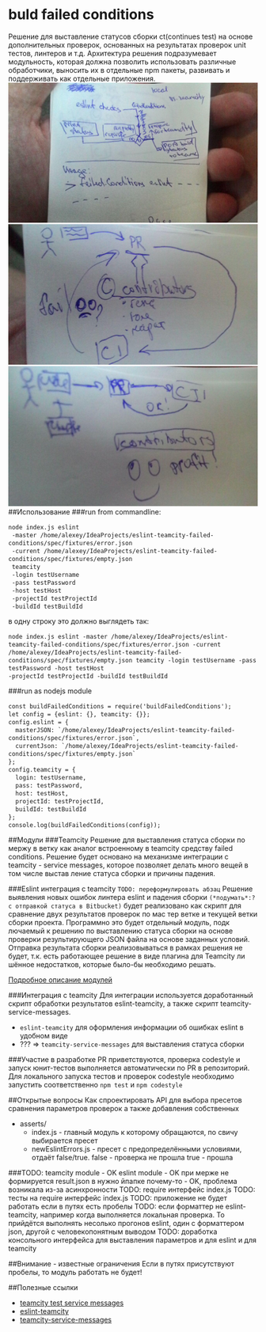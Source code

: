 # buld failed conditions
Решение для выставление статусов сборки ct(continues test) на основе дополнительных
проверок, основанных на результатах проверок unit тестов, линтеров и т.д.
Архитектура решения подразумевает модульность, которая должна позволить использовать
различные обработчики, выносить их в отдельные npm пакеты, развивать и поддерживать
как отдельные приложения.
![Flow](./img/flow.jpg)
![Before](./img/before.jpg)
![After](./img/after.jpg)
##Использование
###run from commandline:
```
node index.js eslint
 -master /home/alexey/IdeaProjects/eslint-teamcity-failed-conditions/spec/fixtures/error.json
 -current /home/alexey/IdeaProjects/eslint-teamcity-failed-conditions/spec/fixtures/empty.json
 teamcity
 -login testUsername
 -pass testPassword
 -host testHost
 -projectId testProjectId
 -buildId testBuildId
```
в одну строку это должно выглядеть так:
```
node index.js eslint -master /home/alexey/IdeaProjects/eslint-teamcity-failed-conditions/spec/fixtures/error.json -current 
/home/alexey/IdeaProjects/eslint-teamcity-failed-conditions/spec/fixtures/empty.json teamcity -login testUsername -pass testPassword -host testHost 
-projectId testProjectId -buildId testBuildId
```

###run as nodejs module
```
const buildFailedConditions = require('buildFailedConditions');
let config = {eslint: {}, teamcity: {}};
config.eslint = {
  masterJSON: `/home/alexey/IdeaProjects/eslint-teamcity-failed-conditions/spec/fixtures/error.json`,
  currentJson: `/home/alexey/IdeaProjects/eslint-teamcity-failed-conditions/spec/fixtures/empty.json`
};
config.teamcity = {
  login: testUsername,
  pass: testPassword,
  host: testHost,
  projectId: testProjectId,
  buildId: testBuildId
};
console.log(buildFailedConditions(config));
```
##Модули
###Teamcity
Решение для выставления статуса сборки по мержу в ветку как аналог встроенному
в teamcity средству failed conditions. Решение будет основано на механизме интеграции
с teamcity - service messages, которое позволяет делать много вещей в том числе выстав
ление статуса сборки и причины падения.

###Eslint интеграция с teamcity
`TODO: переформулировать абзац`
Решение выявления новых ошибок линтера eslint и падения сборки `(*подумать*:?с отправкой статуса в
Bitbucket)` будет реализовано как скрипт для сравнение двух результатов проверок по мас
тер ветке и текущей ветки сборки проекта. Программно это будет отдельный модуль, подк
лючаемый к решению по выставлению статуса сборки на основе проверки результирующего
JSON файла на основе заданных условий. Отправка результата сборки реализовываться в
рамках решения не будет, т.к. есть работающее решение в виде плагина для Teamcity ли
шённое недостатков, которые было-бы необходимо решать.

[Подробное описание модулей](./lib/README.md)

###Интеграция с teamcity
Для интеграции используется доработанный скрипт обработки результатов eslint-teamcity,
а также скрипт teamcity-service-messages.
* `eslint-teamcity` для оформления информации об ошибках eslint в удобном виде
* ??? => `teamcity-service-messages` для выставления статуса сборки

###Участие в разработке
PR приветствуются, проверка codestyle и запуск юнит-тестов выполняется автоматически
по PR в репозиторий. Для локального запуска тестов и проверок codestyle необходимо запустить
соответственно `npm test` и `npm codestyle`

##Открытые вопросы
Как спроектировать API для выбора пресетов сравнения параметров проверок а также добавления собственных
* asserts/
  * index.js - главный модуль к которому обращаются, по свичу выбирается пресет
  * newEslintErrors.js - пресет с предопределёнными условиями, отдаёт false/true. false - проверка не прошла
  true - прошла
  
###TODO:
teamcity module - OK
eslint module - OK
при мерже не формируется result.json в нужно йпапке почему-то - OK, проблема возникала из-за асинхронности
TODO: require интерфейс index.js
TODO: тесты на require интерфейс index.js
TODO: приложение не будет работать если в путях есть пробелы
TODO: если форматтер не eslint-teamcity, например когда выполняется локальная проверка. 
То прийдётся выполнять несолько прогонов eslint, один с форматтером json, другой с человекопонятным выводом
TODO: доработка консольного интерфейса для выставления параметров и для eslint и для teamcity
  
##Внимание - известные ограничения
Если в путях присутствуют пробелы, то модуль работать не будет!
  
##Полезные ссылки
* [teamcity test service messages](https://confluence.jetbrains.com/display/TCD10/Build+Script+Interaction+with+TeamCity#BuildScriptInteractionwithTeamCity-Supportedtestservicemessages)
* [eslint-teamcity](https://www.npmjs.com/package/eslint-teamcity)
* [teamcity-service-messages](https://github.com/pifantastic/teamcity-service-messages)
